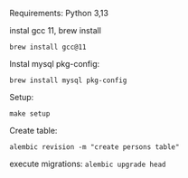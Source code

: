 Requirements: Python 3,13

instal gcc 11, brew install

`brew install gcc@11`

Instal mysql pkg-config:

`brew install mysql pkg-config`

Setup:

`make setup`

Create table:

`alembic revision -m "create persons table"`

execute migrations:
`alembic upgrade head`
